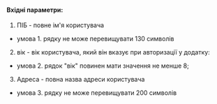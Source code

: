 #### Вхідні параметри:
1. ПІБ - повне ім'я користувача
- умова 1. рядку не може перевищувати 130 символів 
2. вік - вік користувача, який він вказує при авторизації у додатку:
- умова 2. рядок "вік" повинен мати значення не менше 8;
3. Адреса - повна назва адреси користувача
- умова 3. рядку не може перевищувати 200 символів

